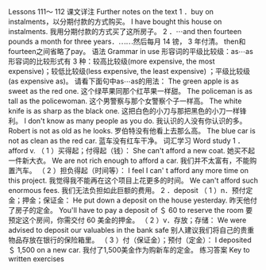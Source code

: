Lessons 111～ 112 
课文详注 Further notes on the text 
1 ．buy on instalments，以分期付款的方式购买。 
I have bought this house on instalments. 
我用分期付款的方式买了这所房子。 
2 ．⋯and then fourteen pounds a month for three years．⋯⋯然后每月 
14 镑， 3 年付清。 
then和fourteen之间省略了pay。 
语法 Grammar in use 
形容词的平级比较级：as⋯as 
形容词的比较形式有 3 种：较高比较级(more expensive, the most 
expensive)；较低比较级(less expensive, the least expensive) ；平级比较级 (as 
expensive as)。 
请看下面句中as⋯as的用法： 
The green apple is as sweet as the red one. 
这个绿苹果同那个红苹果一样甜。 
The policeman is as tall as the policewoman. 
这个男警察与那个女警察个子一样高。 
The white knife is as sharp as the black one. 
这把白色的小刀与那把黑色的小刀一样锋利。 
I don't know as many people as you do. 
我认识的人没有你认识的多。 
Robert is not as old as he looks. 
罗伯特没有他看上去那么高。 
The blue car is not as clean as the red car. 
蓝车没有红车干净。 
词汇学习 Word study 
1 ．afford v. 
（ 1 ）买得起；付得起（钱）： 
She can't afford a new coat. 
她买不起一件新大衣。 
We are not rich enough to afford a car. 
我们并不太富有，不能购置汽车。 
（ 2 ）担负得起（时间等）： 
I feel I can' t afford any more time on this project. 
我觉得我不能再在这个项目上花更多的时间。 
We can't afford such enormous fees. 
我们无法负担如此巨额的费用。 
2 ．deposit 
（ 1 ）n．预付定金；押金；保证金： 
He put down a deposit on the house yesterday. 
昨天他付了房子的定金。 
You'll have to pay a deposit of ＄ 60 to reserve the room 
要预定这个房间，你需交付 60 美金的押金。 
（ 2 ）v．存放；存储： 
We were advised to deposit our valuables in the bank safe 
别人建议我们将自己的贵重物品存放在银行的保险箱里。 
（ 3 ）付（保证金）；预付（定金）： 
I deposited ＄ 1,500 on a new car. 
我付了1,500美金作为购新车的定金。 
练习答案 Key to written exercises 